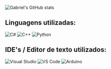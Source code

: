 ![Gabriel's GitHub stats](https://github-readme-stats.vercel.app/api?username=gmrques&show_icons=true&theme=blue-green)

<h2>Linguagens utilizadas:</h2>

![C#](https://img.shields.io/badge/c%23-040f0f.svg?style=for-the-badge&logo=c-sharp&logoColor=5C2D91)
![C++](https://img.shields.io/badge/c++-040f0f.svg?style=for-the-badge&logo=c%2B%2B&logoColor=0078D4)
![Python](https://img.shields.io/badge/Python-040f0f?style=for-the-badge&logo=python&logoColor=FFD43B)

<h2>IDE's / Editor de texto utilizados:</h2>

![Visual Studio](https://img.shields.io/badge/Visual_Studio-040f0f?style=for-the-badge&logo=visual%20studio&logoColor=5C2D91)
![VS Code](https://img.shields.io/badge/Visual_Studio_Code-040f0f?style=for-the-badge&logo=visual%20studio%20code&logoColor=0078D4)
![Arduino](https://img.shields.io/badge/Arduino_IDE-040f0f?style=for-the-badge&logo=arduino&logoColor=00979D)

<!--
**gbbgalvao/gbbgalvao** is a ✨ _special_ ✨ repository because its `README.md` (this file) appears on your GitHub profile.

Here are some ideas to get you started:

- 🔭 I’m currently working on ...
- 🌱 I’m currently learning ...
- 👯 I’m looking to collaborate on ...
- 🤔 I’m looking for help with ...
- 💬 Ask me about ...
- 📫 How to reach me: ...
- 😄 Pronouns: ...
- ⚡ Fun fact: ...
-->
